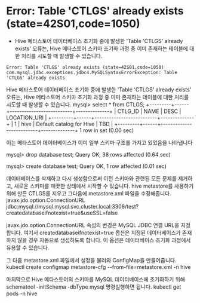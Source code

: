 # Error: Table 'CTLGS' already exists (state=42S01,code=1050)
- Hive 메타스토어 데이터베이스 초기화 중에 발생한 'Table 'CTLGS' already exists' 오류는, Hive 메타스토어 스키마 초기화 과정 중 이미 존재하는 테이블에 대한 처리를 시도할 때 발생할 수 있습니다.
```shell
Error: Table 'CTLGS' already exists (state=42S01,code=1050)
com.mysql.jdbc.exceptions.jdbc4.MySQLSyntaxErrorException: Table 'CTLGS' already exists
```

Hive 메타스토어 데이터베이스 초기화 중에 발생한 'Table 'CTLGS' already exists' 오류는, Hive 메타스토어 스키마 초기화 과정 중 이미 존재하는 테이블에 대한 처리를 시도할 때 발생할 수 있습니다. 
mysql> select * from CTLGS;
+---------+------+--------------------------+--------------+
| CTLG_ID | NAME | DESC                     | LOCATION_URI |
+---------+------+--------------------------+--------------+
|       1 | hive | Default catalog for Hive | TBD          |
+---------+------+--------------------------+--------------+
1 row in set (0.00 sec)

이는 메타스토어 데이터베이스가 이미 일부 스키마 구조를 가지고 있었음을 나타냅니다

mysql> drop database test;
Query OK, 38 rows affected (0.64 sec)

mysql> create database test;
Query OK, 1 row affected (0.01 sec)

데이터베이스를 삭제하고 다시 생성함으로써 이전 스키마와 관련된 모든 문제를 제거하고, 새로운 스키마를 깨끗한 상태에서 시작할 수 있습니다.
hive metastore를 사용하기 위해 만든 CTLGS를 지우고 그다음에 metastore.xml 파일을 수정해줍니다.
  <property>
    <name>javax.jdo.option.ConnectionURL</name>
    <value>jdbc:mysql://mysql.mysql.svc.cluster.local:3306/test?createdatabaseifnotexist=true&useSSL=false</value>
  </property>

javax.jdo.option.ConnectionURL 속성의 변경은 MySQL JDBC 연결 URL을 지정합니다. 여기서 createdatabaseifnotexist=true 옵션은 지정된 데이터베이스가 존재하지 않을 경우 자동으로 생성하도록 합니다. 이 옵션은 데이터베이스 초기화 과정에서 유용할 수 있습니다.

그 다음 metastore.xml 파일에서 설정을 불러와 ConfigMap을 만들어줍니다.
kubectl create configmap metastore-cfg --from-file=metastore.xml -n hive

마지막으로 Hive 메타스토어의 스키마를 MySQL 데이터베이스에 초기화하기 위해 schematool -initSchema -dbType mysql 명령실행하면 됩니다.
kubectl get pods -n hive
